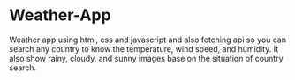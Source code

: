 # Weather-App

Weather app using html, css and javascript and also fetching api so you can search any country to know the temperature, wind speed, and humidity. 
It also show rainy, cloudy, and sunny images base on the situation of country search.

